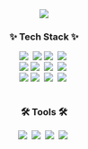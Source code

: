 <!--타이틀 부분-->
<div align="center">
 <img src="https://capsule-render.vercel.app/api?type=waving&color=0:E3F32F,100:5AD958&height=250&section=header&text=JeongIn%20GitHub&fontColor=FFFFFF" />
</div>
<!--내용 부분-->
<h3 align="center">✨ Tech Stack ✨</h3>
<div align="center">
 <img src="https://img.shields.io/badge/Python-3670A0?style=for-the-badge&logo=python&logoColor=ffdd54" />&nbsp
 <img src="https://img.shields.io/badge/Java-5382a1.svg?style=for-the-badge&logo=java&logoColor=000000" />
 <img src="https://img.shields.io/badge/Spring-6DB33F?style=for-the-badge&logo=spring&logoColor=white" />&nbsp
 <img src="https://img.shields.io/badge/Spring Boot-6DB33F?style=for-the-badge&logo=springboot&logoColor=white" />&nbsp
</div>
<div align="center">
 <img src="https://img.shields.io/badge/React-00C2FF.svg?style=for-the-badge&logo=react&logoColor=000000" />
 <img src="https://img.shields.io/badge/JavaScript-F7DF1E.svg?style=for-the-badge&logo=javascript&logoColor=20232a" />&nbsp
 <img src="https://img.shields.io/badge/HTML5-E34F26.svg?style=for-the-badge&logo=html5&logoColor=white" />&nbsp
 <img src="https://img.shields.io/badge/CSS3-1572B6.svg?style=for-the-badge&logo=css3&logoColor=white" />&nbsp
</div>
<div align="center">
 <img src="https://img.shields.io/badge/MySQL-4479A1.svg?style=for-the-badge&logo=MySQL&logoColor=white" />
 <img src="https://img.shields.io/badge/MariaDB-003545.svg?style=for-the-badge&logo=MariaDB&logoColor=white" />&nbsp
 <img src="https://img.shields.io/badge/Oracle-F80000.svg?style=for-the-badge&logo=oracle&logoColor=white" />&nbsp
 <img src="https://img.shields.io/badge/Redis-FF4438.svg?style=for-the-badge&logo=Redis&logoColor=white" />&nbsp
</div>
<br>
<h3 align="center">🛠 Tools 🛠</h3>
<div align="center">
 <img src="https://img.shields.io/badge/git-F05033.svg?style=for-the-badge&logo=git&logoColor=white" />&nbsp
 <img src="https://img.shields.io/badge/github-181717.svg?style=for-the-badge&logo=github&logoColor=white" />&nbsp
 <img src="https://img.shields.io/badge/Notion-F3F3F3.svg?style=for-the-badge&logo=notion&logoColor=black" />&nbsp
 <img src="https://img.shields.io/badge/figma-a259ff.svg?style=for-the-badge&logo=figma&logoColor=white" />&nbsp
</div>
